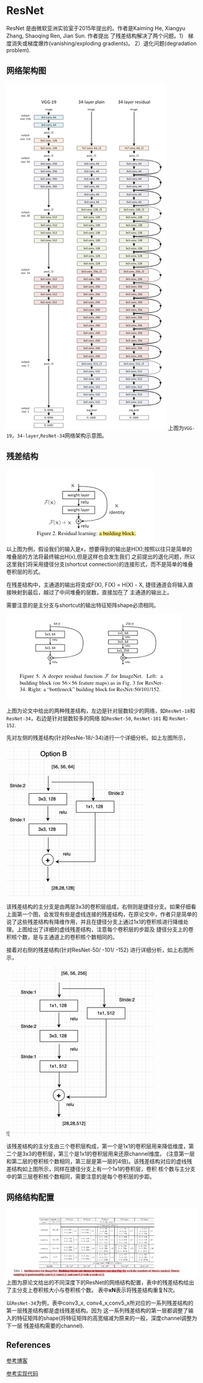 # ResNet 
ResNet 是由微软亚洲实验室于2015年提出的。作者是Kaiming He, Xiangyu Zhang, Shaoqing Ren, Jian Sun. 作者提出
了残差结构解决了两个问题。1） 梯度消失或梯度爆炸(vanishing/exploding gradients)。 2）退化问题(degradation problem). 

## 网络架构图 
![img_5.png](img_5.png) 
上图为```VGG-19```，```34-layer```,```ResNet-34```网络架构示意图。 

## 残差结构
![img.png](img.png)  
以上图为例，假设我们的输入是x，想要得到的输出是H(X);按照以往只是简单的堆叠层的方法将最终输出H(x),但是这样也会发生我们
之前提出的退化问题，所以这里我们将采用捷径分支(shortcut connection)的连接形式，而不是简单的堆叠卷积层的形式。

在残差结构中，主通道的输出将变成F(X), F(X) = H(X) - X, 捷径通道会将输入直接映射到最后，越过了中间堆叠的层数，直接加在了
主通道的输出上。 

需要注意的是主分支与shortcut的输出特征矩阵shape必须相同。

![img_2.png](img_2.png)  

上图为论文中给出的两种残差结构，左边是针对层数较少的网络，如```ResNet-18```和```ResNet-34```，右边是针对层数较多的网络
如```ResNet-50```, ```ResNet-101``` 和 ```ResNet-152```.  

先对左侧的残差结构(针对ResNe-18/-34)进行一个详细分析。如上左图所示，

![img_7.png](img_7.png)  

该残差结构的主分支是由两层3x3的卷积层组成，右侧则是捷径分支。如果仔细看上面第一个图，会发现有些是虚线连接的残差结构，在原论文中，作者只是简单的
说了这些残差结构有降维作用，并且在捷径分支上通过1x1的卷积核进行降维处理。上图给出了详细的虚线残差结构，注意每个卷积层的步距及
捷径分支上的卷积核个数，是与主通道上的卷积核个数相同的。 

接着对右侧的残差结构(针对ResNet-50/ -101/ -152) 进行详细分析，如上右图所示， 

![![img_9.png](img_9.png)

该残差结构的主分支由三个卷积层构成，第一个是1x1的卷积层用来降低维度，第二个是3x3的卷积层，第三个是1x1的卷积层用来还原channel维度。
(注意第一层和第二层的卷积核个数相同，第三层是第一层的4倍)。该残差结构对应的虚线残差结构如上图所示，同样在捷径分支上有一个1x1的卷积层，卷积
核个数与主分支中的第三层卷积核个数相同，需要注意的是每个卷积层的步距。 

## 网络结构配置  
![img_10.png](img_10.png) 
上图为原论文给出的不同深度下的ResNet的网络结构配置，表中的残差结构给出了主分支上卷积核大小与卷积核个数。 
表中**xN**表示将残差结构重复N次。 

以```ResNet-34```为例，表中conv3_x, conv4_x,conv5_x所对应的一系列残差结构的第一层残差结构都是虚线残差结构。因为
这一系列残差结构的第一层都调整了输入的特征矩阵的shape(将特征矩阵的高宽缩减为原来的一般，深度channel调整为下一层
残差结构需要的channel).

## References 
[参考博客](https://blog.csdn.net/qq_37541097/article/details/104710784?spm=1001.2014.3001.5502) 

[参考实现代码](https://github.com/WZMIAOMIAO/deep-learning-for-image-processing/tree/master/pytorch_classification/Test5_resnet)



